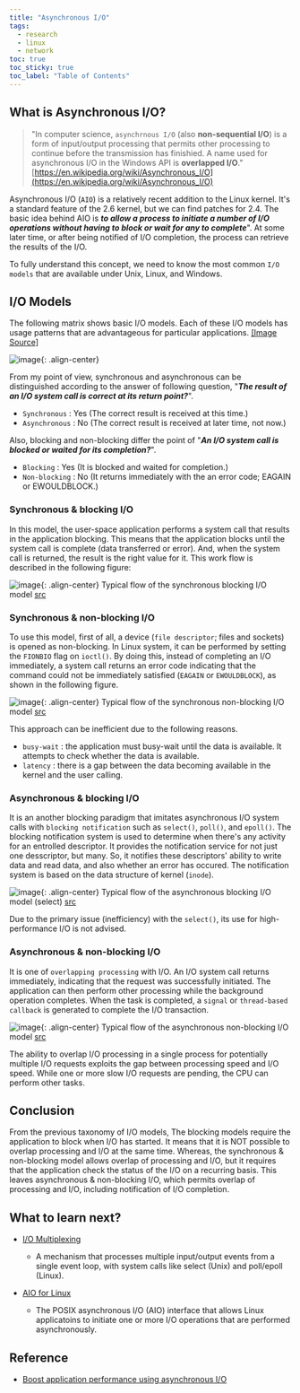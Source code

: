 ```yaml
---
title: "Asynchronous I/O"
tags:
  - research
  - linux
  - network
toc: true
toc_sticky: true
toc_label: "Table of Contents"
---
```




## What is Asynchronous I/O?

> "In computer science, `asynchrnous I/O` (also **non-sequential I/O**) is a form of input/output processing that permits other processing to continue before the transmission has finishied. A name used for asynchronous I/O in the Windows API is **overlapped I/O**."
> <br>
> [https://en.wikipedia.org/wiki/Asynchronous_I/O](https://en.wikipedia.org/wiki/Asynchronous_I/O)


Asynchronous I/O (`AIO`) is a relatively recent addition to the Linux kernel. It's a standard feature of the 2.6 kernel, but we can find patches for 2.4. The basic idea behind AIO is ***to allow a process to initiate a number of I/O operations without having to block or wait for any to complete***". At some later time, or after being notified of I/O completion, the process can retrieve the results of the I/O.

To fully understand this concept, we need to know the most common `I/O models` that are available under Unix, Linux, and Windows.



## I/O Models

The following matrix shows basic I/O models. Each of these I/O models has usage patterns that are advantageous for particular applications. [[Image Source]](https://developer.ibm.com/articles/l-async/)

![image](https://github.com/jonghwanchung/jonghwanchung.github.io/assets/97339878/53646f3a-4440-49a5-bf0f-e00e86e89350){: .align-center}



From my point of view, synchronous and asynchronous can be distinguished according to the answer of following question, "***The result of an I/O system call is correct at its return point?***".

- `Synchronous` : Yes (The correct result is received at this time.)
- `Asynchronous` : No (The correct result is received at later time, not now.)

Also, blocking and non-blocking differ the point of "***An I/O system call is blocked or waited for its completion?***".

- `Blocking` : Yes (It is blocked and waited for completion.)
- `Non-blocking` : No (It returns immediately with the an error code; EAGAIN or EWOULDBLOCK.)



### Synchronous & blocking I/O
In this model, the user-space application performs a system call that results in the application blocking. This means that the application blocks until the system call is complete (data transferred or error). And, when the system call is returned, the result is the right value for it. This work flow is described in the following figure:

![image](https://github.com/jonghwanchung/jonghwanchung.github.io/assets/97339878/16d460a4-ba34-4d05-b511-9a054da52e7a){: .align-center}
Typical flow of the synchronous blocking I/O model [src](https://developer.ibm.com/articles/l-async/)



### Synchronous & non-blocking I/O
To use this model, first of all, a device (`file descriptor`; files and sockets) is opened as non-blocking. In Linux system, it can be performed by setting the `FIONBIO` flag on `ioctl()`. By doing this, instead of completing an I/O immediately, a system call returns an error code indicating that the command could not be immediately satisfied (`EAGAIN` or `EWOULDBLOCK`), as shown in the following figure.

![image](https://github.com/jonghwanchung/jonghwanchung.github.io/assets/97339878/f2ee9e23-60c4-46ab-a76f-02a1aa51d950){: .align-center}
Typical flow of the synchronous non-blocking I/O model [src](https://developer.ibm.com/articles/l-async/)



This approach can be inefficient due to the following reasons.

- `busy-wait` : the application must busy-wait until the data is available. It attempts to check whether the data is available.
- `latency` : there is a gap between the data becoming available in the kernel and the user calling.



### Asynchronous & blocking I/O
It is an another blocking paradigm that imitates asynchronous I/O system calls with `blocking notification` such as `select()`, `poll()`, and `epoll()`. The blocking notification system is used to determine when there's any activity for an entrolled descriptor. It provides the notification service for not just one desscriptor, but many. So, it notifies these descriptors' ability to write data and read data, and also whether an error has occured. The notification system is based on the data structure of kernel (`inode`).

![image](https://github.com/jonghwanchung/jonghwanchung.github.io/assets/97339878/ad7a98d5-faf9-4e81-a5f3-9d4a5a3e4e95){: .align-center}
Typical flow of the asynchronous blocking I/O model (select) [src](https://developer.ibm.com/articles/l-async/)



Due to the primary issue (inefficiency) with the `select()`, its use for high-performance I/O is not advised.



### Asynchronous & non-blocking I/O
It is one of `overlapping processing` with I/O. An I/O system call returns immediately, indicating that the request was successfully initiated. The application can then perform other processing while the background operation completes. When the task is completed, a `signal` or `thread-based callback` is generated to complete the I/O transaction.

![image](https://github.com/jonghwanchung/jonghwanchung.github.io/assets/97339878/a7418f3b-f2f3-4742-b12d-6c288dbaf2ed){: .align-center}
Typical flow of the asynchronous non-blocking I/O model [src](https://developer.ibm.com/articles/l-async/)



The ability to overlap I/O processing in a single process for potentially multiple I/O requests exploits the gap between processing speed and I/O speed. While one or more slow I/O requests are pending, the CPU can perform other tasks.



## Conclusion

From the previous taxonomy of I/O models, The blocking models require the application to block when I/O has started. It means that it is NOT possible to overlap processing and I/O at the same time. Whereas, the synchronous & non-blocking model allows overlap of processing and I/O, but it requires that the application check the status of the I/O on a recurring basis. This leaves asynchronous & non-blocking I/O, which permits overlap of processing and I/O, including notification of I/O completion.



## What to learn next?

- [I/O Multiplexing](http://personal.denison.edu/~bressoud/cs375-s13/supplements/linux_altIO.pdf)
   - A mechanism that processes multiple input/output events from a single event loop, with system calls like select (Unix) and poll/epoll (Linux).

- [AIO for Linux](https://man7.org/linux/man-pages/man7/aio.7.html)
   - The POSIX asynchronous I/O (AIO) interface that allows Linux applicatoins to initiate one or more I/O operations that are performed asynchronously.



## Reference

- [Boost application performance using asynchronous I/O](https://developer.ibm.com/articles/l-async/)

